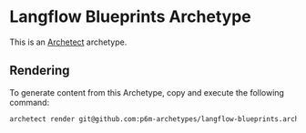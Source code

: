 # Langflow Blueprints Archetype

This is an [Archetect](https://archetect.github.io/) archetype.

## Rendering

To generate content from this Archetype, copy and execute the following command:

```sh
archetect render git@github.com:p6m-archetypes/langflow-blueprints.archetype.git#v1
```